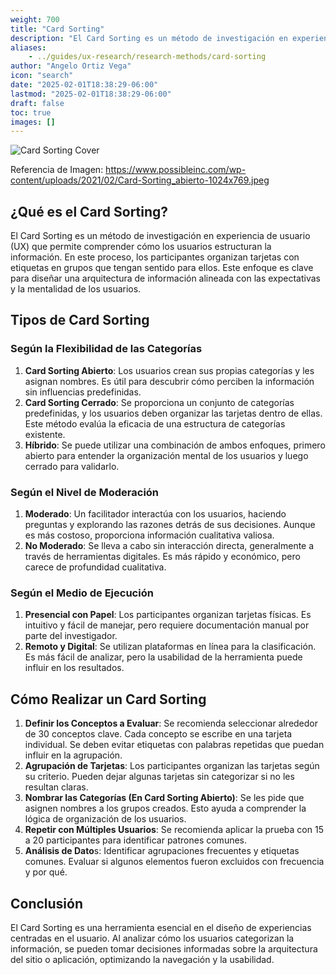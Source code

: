 ```yaml
---
weight: 700
title: "Card Sorting"
description: "El Card Sorting es un método de investigación en experiencia de usuario (UX) que permite comprender cómo los usuarios estructuran la información. En este proceso, los participantes organizan tarjetas con etiquetas en grupos que tengan sentido para ellos."
aliases:
    - ../guides/ux-research/research-methods/card-sorting
author: "Angelo Ortiz Vega"
icon: "search"
date: "2025-02-01T18:38:29-06:00"
lastmod: "2025-02-01T18:38:29-06:00"
draft: false
toc: true
images: []
---
```


![Card Sorting Cover](https://res.cloudinary.com/dek4evg4t/image/upload/v1738428233/ux-arc/card-sorting.jpg)

Referencia de Imagen: https://www.possibleinc.com/wp-content/uploads/2021/02/Card-Sorting_abierto-1024x769.jpeg

## ¿Qué es el Card Sorting?

El Card Sorting es un método de investigación en experiencia de usuario (UX) que permite comprender cómo los usuarios estructuran la información. En este proceso, los participantes organizan tarjetas con etiquetas en grupos que tengan sentido para ellos. Este enfoque es clave para diseñar una arquitectura de información alineada con las expectativas y la mentalidad de los usuarios.

## Tipos de Card Sorting

### Según la Flexibilidad de las Categorías

1. **Card Sorting Abierto**: Los usuarios crean sus propias categorías y les asignan nombres. Es útil para descubrir cómo perciben la información sin influencias predefinidas.
2. **Card Sorting Cerrado**: Se proporciona un conjunto de categorías predefinidas, y los usuarios deben organizar las tarjetas dentro de ellas. Este método evalúa la eficacia de una estructura de categorías existente.
3. **Híbrido**: Se puede utilizar una combinación de ambos enfoques, primero abierto para entender la organización mental de los usuarios y luego cerrado para validarlo.

### Según el Nivel de Moderación

1. **Moderado**: Un facilitador interactúa con los usuarios, haciendo preguntas y explorando las razones detrás de sus decisiones. Aunque es más costoso, proporciona información cualitativa valiosa.
2. **No Moderado**: Se lleva a cabo sin interacción directa, generalmente a través de herramientas digitales. Es más rápido y económico, pero carece de profundidad cualitativa.

### Según el Medio de Ejecución

1. **Presencial con Papel**: Los participantes organizan tarjetas físicas. Es intuitivo y fácil de manejar, pero requiere documentación manual por parte del investigador.
2. **Remoto y Digital**: Se utilizan plataformas en línea para la clasificación. Es más fácil de analizar, pero la usabilidad de la herramienta puede influir en los resultados.

## Cómo Realizar un Card Sorting

1. **Definir los Conceptos a Evaluar**: Se recomienda seleccionar alrededor de 30 conceptos clave. Cada concepto se escribe en una tarjeta individual. Se deben evitar etiquetas con palabras repetidas que puedan influir en la agrupación.
2. **Agrupación de Tarjetas**: Los participantes organizan las tarjetas según su criterio. Pueden dejar algunas tarjetas sin categorizar si no les resultan claras. 
3. **Nombrar las Categorías (En Card Sorting Abierto)**: Se les pide que asignen nombres a los grupos creados. Esto ayuda a comprender la lógica de organización de los usuarios.
4. **Repetir con Múltiples Usuarios**: Se recomienda aplicar la prueba con 15 a 20 participantes para identificar patrones comunes.
5. **Análisis de Dato**s: Identificar agrupaciones frecuentes y etiquetas comunes. Evaluar si algunos elementos fueron excluidos con frecuencia y por qué.

## Conclusión

El Card Sorting es una herramienta esencial en el diseño de experiencias centradas en el usuario. Al analizar cómo los usuarios categorizan la información, se pueden tomar decisiones informadas sobre la arquitectura del sitio o aplicación, optimizando la navegación y la usabilidad.

